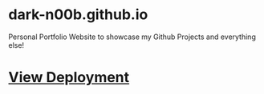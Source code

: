 # dark-n00b.github.io

Personal Portfolio Website to showcase my Github Projects and everything else!

# [View Deployment](https://dark-n00b.github.io)

